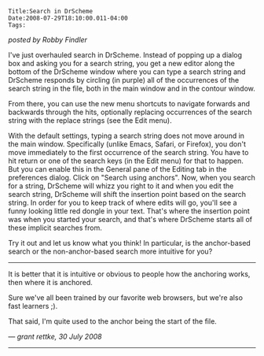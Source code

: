 
    Title:Search in DrScheme
    Date:2008-07-29T18:10:00.011-04:00
    Tags:

*posted by Robby Findler*


I've just overhauled search in DrScheme. Instead of popping up a dialog box and asking you for a search string, you get a new editor along the bottom of the DrScheme window where you can type a search string and DrScheme responds by circling (in purple) all of the occurrences of the search string in the file, both in the main window and in the contour window.


From there, you can use the new menu shortcuts to navigate forwards and backwards through the hits, optionally replacing occurrences of the search string with the replace strings (see the Edit menu).



With the default settings, typing a search string does not move around in the main window. Specifically (unlike Emacs, Safari, or Firefox), you don't move immediately to the first occurrence of the search string. You have to hit return or one of the search keys (in the Edit menu) for that to happen. But you can enable this in the General pane
of the Editing tab in the preferences dialog. Click on "Search using anchors". Now, when you search for a string, DrScheme will whizz you right to it and when you edit the search string, DrScheme will shift the insertion point based on the search string. In order for you to keep track of where edits will go, you'll see a funny looking little red dongle in your text. That's where the insertion point was when you
started your search, and that's where DrScheme starts all of these implicit searches from.


Try it out and let us know what you think! In particular, is the anchor-based search or the non-anchor-based search more intuitive for you?


<!-- more -->



* * *

It is better that it is intuitive or obvious to people how the anchoring works, then where it is anchored.

Sure we've all been trained by our favorite web browsers, but we're also fast learners ;).

That said, I'm quite used to the anchor being the start of the file.

— *grant rettke, 30 July 2008*

* * *

